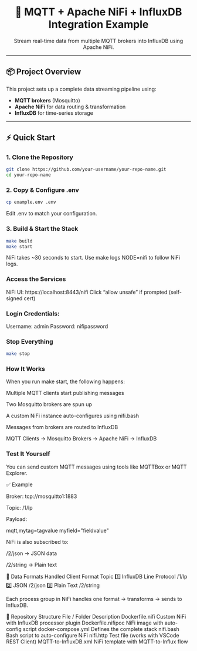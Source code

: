 <h1 align="center">🚀 MQTT + Apache NiFi + InfluxDB Integration Example</h1>

<p align="center">Stream real-time data from multiple MQTT brokers into InfluxDB using Apache NiFi.</p>

---

## 📦 Project Overview

This project sets up a complete data streaming pipeline using:

- **MQTT brokers** (Mosquitto)
- **Apache NiFi** for data routing & transformation
- **InfluxDB** for time-series storage

---

## ⚡ Quick Start

### 1. Clone the Repository

```bash
git clone https://github.com/your-username/your-repo-name.git
cd your-repo-name
```
### 2. Copy & Configure .env
```bash
cp example.env .env
```
Edit .env to match your configuration.

### 3. Build & Start the Stack
```bash
make build
make start
```

NiFi takes ~30 seconds to start.
Use make logs NODE=nifi to follow NiFi logs.

### Access the Services

NiFi UI: https://localhost:8443/nifi
Click “allow unsafe” if prompted (self-signed cert)

### Login Credentials:

Username: admin
Password: nifipassword

### Stop Everything
```bash
make stop
```
### How It Works

When you run make start, the following happens:

Multiple MQTT clients start publishing messages

Two Mosquitto brokers are spun up

A custom NiFi instance auto-configures using nifi.bash

Messages from brokers are routed to InfluxDB

MQTT Clients → Mosquitto Brokers → Apache NiFi → InfluxDB

### Test It Yourself

You can send custom MQTT messages using tools like MQTTBox or MQTT Explorer.

✅ Example

Broker: tcp://mosquitto1:1883

Topic: /1/lp

Payload:

mqtt,mytag=tagvalue myfield="fieldvalue"


NiFi is also subscribed to:

/2/json → JSON data

/2/string → Plain text

🧱 Data Formats Handled
Client	Format	Topic
1️⃣	InfluxDB Line Protocol	/1/lp
2️⃣	JSON	/2/json
3️⃣	Plain Text	/2/string

Each process group in NiFi handles one format → transforms → sends to InfluxDB.

📁 Repository Structure
File / Folder	Description
Dockerfile.nifi	Custom NiFi with InfluxDB processor plugin
Dockerfile.nifipoc	NiFi image with auto-config script
docker-compose.yml	Defines the complete stack
nifi.bash	Bash script to auto-configure NiFi
nifi.http	Test file (works with VSCode REST Client)
MQTT-to-InfluxDB.xml	NiFi template with MQTT-to-Influx flow
